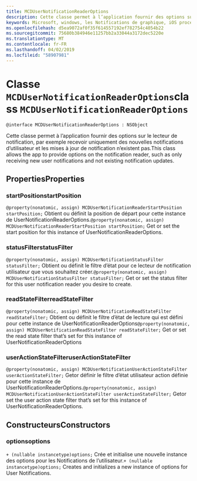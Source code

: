 ```yaml
---
title: MCDUserNotificationReaderOptions
description: Cette classe permet à l’application fournir des options sur le lecteur de notification, par exemple recevoir uniquement des nouvelles notifications d’utilisateur et les mises à jour de notification n’existent pas.
keywords: Microsoft, windows, les Notifications de graphique, iOS procédures, procédures iPhone
ms.openlocfilehash: d5ea9072af0f35f614557192ef782754c4054b22
ms.sourcegitcommit: 75680b384946e11257bb2a33044a3172dec5220e
ms.translationtype: MT
ms.contentlocale: fr-FR
ms.lasthandoff: 04/02/2019
ms.locfileid: "58907981"
---
```

# <a name="class-mcdusernotificationreaderoptions"></a><span data-ttu-id="13a89-104">Classe `MCDUserNotificationReaderOptions`</span><span class="sxs-lookup"><span data-stu-id="13a89-104">class `MCDUserNotificationReaderOptions`</span></span>

```
@interface MCDUserNotificationReaderOptions : NSObject
```

<span data-ttu-id="13a89-105">Cette classe permet à l’application fournir des options sur le lecteur de notification, par exemple recevoir uniquement des nouvelles notifications d’utilisateur et les mises à jour de notification n’existent pas.</span><span class="sxs-lookup"><span data-stu-id="13a89-105">This class allows the app to provide options on the notification reader, such as only receiving new user notifications and not existing notification updates.</span></span> 

## <a name="properties"></a><span data-ttu-id="13a89-106">Properties</span><span class="sxs-lookup"><span data-stu-id="13a89-106">Properties</span></span>

### <a name="startposition"></a><span data-ttu-id="13a89-107">startPosition</span><span class="sxs-lookup"><span data-stu-id="13a89-107">startPosition</span></span>
<span data-ttu-id="13a89-108">`@property(nonatomic, assign) MCDUserNotificationReaderStartPosition startPosition;` Obtient ou définit la position de départ pour cette instance de UserNotificationReaderOptions.</span><span class="sxs-lookup"><span data-stu-id="13a89-108">`@property(nonatomic, assign) MCDUserNotificationReaderStartPosition startPosition;` Get or set the start position for this instance of UserNotificationReaderOptions.</span></span>

### <a name="statusfilter"></a><span data-ttu-id="13a89-109">statusFilter</span><span class="sxs-lookup"><span data-stu-id="13a89-109">statusFilter</span></span>
<span data-ttu-id="13a89-110">`@property(nonatomic, assign) MCDUserNotificationStatusFilter statusFilter;` Obtient ou définit le filtre d’état pour ce lecteur de notification utilisateur que vous souhaitez créer.</span><span class="sxs-lookup"><span data-stu-id="13a89-110">`@property(nonatomic, assign) MCDUserNotificationStatusFilter statusFilter;` Get or set the status filter for this user notification reader you desire to create.</span></span>

### <a name="readstatefilter"></a><span data-ttu-id="13a89-111">readStateFilter</span><span class="sxs-lookup"><span data-stu-id="13a89-111">readStateFilter</span></span>
<span data-ttu-id="13a89-112">`@property(nonatomic, assign) MCDUserNotificationReadStateFilter readStateFilter;` Obtient ou définit le filtre d’état de lecture qui est défini pour cette instance de UserNotificationReaderOptions</span><span class="sxs-lookup"><span data-stu-id="13a89-112">`@property(nonatomic, assign) MCDUserNotificationReadStateFilter readStateFilter;` Get or set the read state filter that’s set for this instance of UserNotificationReaderOptions</span></span>

### <a name="useractionstatefilter"></a><span data-ttu-id="13a89-113">userActionStateFilter</span><span class="sxs-lookup"><span data-stu-id="13a89-113">userActionStateFilter</span></span>
<span data-ttu-id="13a89-114">`@property(nonatomic, assign) MCDUserNotificationUserActionStateFilter userActionStateFilter;` Getor définir le filtre d’état utilisateur action définie pour cette instance de UserNotificationReaderOptions.</span><span class="sxs-lookup"><span data-stu-id="13a89-114">`@property(nonatomic, assign) MCDUserNotificationUserActionStateFilter userActionStateFilter;` Getor set  the user action state filter that’s set for this instance of UserNotificationReaderOptions.</span></span>

## <a name="constructors"></a><span data-ttu-id="13a89-115">Constructeurs</span><span class="sxs-lookup"><span data-stu-id="13a89-115">Constructors</span></span>

### <a name="options"></a><span data-ttu-id="13a89-116">options</span><span class="sxs-lookup"><span data-stu-id="13a89-116">options</span></span>
<span data-ttu-id="13a89-117">`+ (nullable instancetype)options;` Crée et initialise une nouvelle instance des options pour les Notifications de l’utilisateur.</span><span class="sxs-lookup"><span data-stu-id="13a89-117">`+ (nullable instancetype)options;` Creates and initializes a new instance of options for User Notifications.</span></span>
